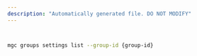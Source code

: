 ```yaml
---
description: "Automatically generated file. DO NOT MODIFY"
---
```


```bash


mgc groups settings list --group-id {group-id}

```
